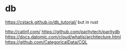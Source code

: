 # db
https://cstack.github.io/db_tutorial/ but in rust

http://catinf.com/
https://github.com/paritytech/paritydb
https://docs.datomic.com/cloud/whatis/architecture.html
https://github.com/CategoricalData/CQL
